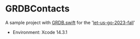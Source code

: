 # GRDBContacts
A sample project with [GRDB.swift](https://github.com/groue/GRDB.swift) for the '[let-us-go-2023-fall](https://letusgo2023fall.vercel.app/)'

- Environment: Xcode 14.3.1
